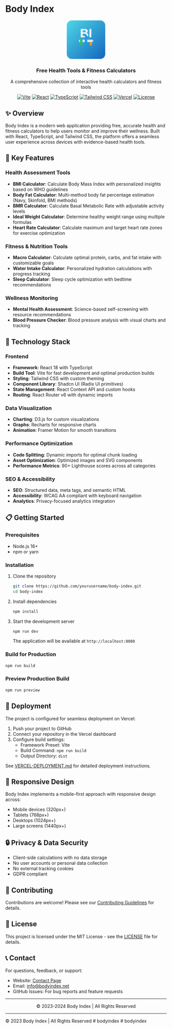 # Body Index

<div align="center">
  <img src="public/favicon.svg" alt="Body Index Logo" width="120" height="120" />
  <h3>Free Health Tools & Fitness Calculators</h3>
  <p>A comprehensive collection of interactive health calculators and fitness tools</p>
  
  [![Vite](https://img.shields.io/badge/Built_with-Vite-646CFF?style=flat-square&logo=vite)](https://vitejs.dev/)
  [![React](https://img.shields.io/badge/React-18-61DAFB?style=flat-square&logo=react)](https://reactjs.org/)
  [![TypeScript](https://img.shields.io/badge/TypeScript-5.5-3178C6?style=flat-square&logo=typescript)](https://www.typescriptlang.org/)
  [![Tailwind CSS](https://img.shields.io/badge/Tailwind_CSS-3.4-38B2AC?style=flat-square&logo=tailwind-css)](https://tailwindcss.com/)
  [![Vercel](https://img.shields.io/badge/Deployed_on-Vercel-000000?style=flat-square&logo=vercel)](https://vercel.com/)
  [![License](https://img.shields.io/badge/License-MIT-blue.svg?style=flat-square)](LICENSE)
</div>

## ✨ Overview

Body Index is a modern web application providing free, accurate health and fitness calculators to help users monitor and improve their wellness. Built with React, TypeScript, and Tailwind CSS, the platform offers a seamless user experience across devices with evidence-based health tools.

## 🔧 Key Features

### Health Assessment Tools
- **BMI Calculator**: Calculate Body Mass Index with personalized insights based on WHO guidelines
- **Body Fat Calculator**: Multi-method body fat percentage estimation (Navy, Skinfold, BMI methods)
- **BMR Calculator**: Calculate Basal Metabolic Rate with adjustable activity levels
- **Ideal Weight Calculator**: Determine healthy weight range using multiple formulas
- **Heart Rate Calculator**: Calculate maximum and target heart rate zones for exercise optimization

### Fitness & Nutrition Tools
- **Macro Calculator**: Calculate optimal protein, carbs, and fat intake with customizable goals
- **Water Intake Calculator**: Personalized hydration calculations with progress tracking
- **Sleep Calculator**: Sleep cycle optimization with bedtime recommendations

### Wellness Monitoring
- **Mental Health Assessment**: Science-based self-screening with resource recommendations
- **Blood Pressure Checker**: Blood pressure analysis with visual charts and tracking

## 🧰 Technology Stack

### Frontend
- **Framework**: React 18 with TypeScript
- **Build Tool**: Vite for fast development and optimal production builds
- **Styling**: Tailwind CSS with custom theming
- **Component Library**: Shadcn UI (Radix UI primitives)
- **State Management**: React Context API and custom hooks
- **Routing**: React Router v6 with dynamic imports

### Data Visualization
- **Charting**: D3.js for custom visualizations
- **Graphs**: Recharts for responsive charts
- **Animation**: Framer Motion for smooth transitions

### Performance Optimization
- **Code Splitting**: Dynamic imports for optimal chunk loading
- **Asset Optimization**: Optimized images and SVG components
- **Performance Metrics**: 90+ Lighthouse scores across all categories

### SEO & Accessibility
- **SEO**: Structured data, meta tags, and semantic HTML
- **Accessibility**: WCAG AA compliant with keyboard navigation
- **Analytics**: Privacy-focused analytics integration

## 📋 Getting Started

### Prerequisites
- Node.js 16+ 
- npm or yarn

### Installation

1. Clone the repository
   ```bash
   git clone https://github.com/yourusername/body-index.git
   cd body-index
   ```

2. Install dependencies
   ```bash
   npm install
   ```

3. Start the development server
   ```bash
   npm run dev
   ```
   The application will be available at `http://localhost:8080`

### Build for Production

```bash
npm run build
```

### Preview Production Build

```bash
npm run preview
```

## 🚀 Deployment

The project is configured for seamless deployment on Vercel:

1. Push your project to GitHub
2. Connect your repository in the Vercel dashboard
3. Configure build settings:
   - Framework Preset: Vite
   - Build Command: `npm run build`
   - Output Directory: `dist`

See [VERCEL-DEPLOYMENT.md](VERCEL-DEPLOYMENT.md) for detailed deployment instructions.

## 📱 Responsive Design

Body Index implements a mobile-first approach with responsive design across:
- Mobile devices (320px+)
- Tablets (768px+)
- Desktops (1024px+)
- Large screens (1440px+)

## 🔒 Privacy & Data Security

- Client-side calculations with no data storage
- No user accounts or personal data collection
- No external tracking cookies
- GDPR compliant

## 🤝 Contributing

Contributions are welcome! Please see our [Contributing Guidelines](CONTRIBUTING.md) for details.

## 📄 License

This project is licensed under the MIT License - see the [LICENSE](LICENSE) file for details.

## 📞 Contact

For questions, feedback, or support:
- Website: [Contact Page](https://bodyindex.net/contact)
- Email: info@bodyindex.net
- GitHub Issues: For bug reports and feature requests

---

<div align="center">
  <p>&copy; 2023-2024 Body Index | All Rights Reserved</p>
</div>

---

&copy; 2023 Body Index | All Rights Reserved
#   b o d y i n d e x 
 
 #   b o d y i n d e x 
 
 